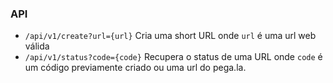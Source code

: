 ### API

* `/api/v1/create?url={url}` Cria uma short URL onde `url` é uma url web válida
* `/api/v1/status?code={code}` Recupera o status de uma URL onde `code` é um código previamente criado ou uma url do pega.la.
